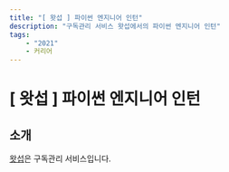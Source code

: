 ```yaml
---
title: "[ 왓섭 ] 파이썬 엔지니어 인턴"
description: "구독관리 서비스 왓섭에서의 파이썬 엔지니어 인턴"
tags:
    - "2021"
    - 커리어
---
```


# [ 왓섭 ] 파이썬 엔지니어 인턴



## 소개

[왓섭](https://whatssub.co/)은 구독관리 서비스입니다.  